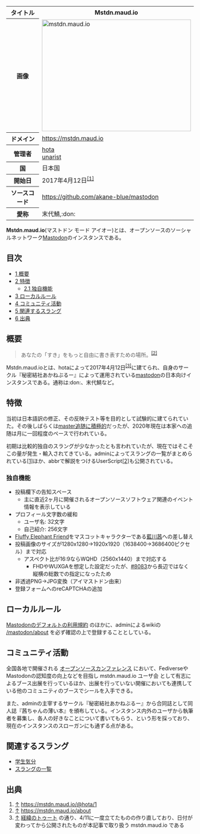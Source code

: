 <div>

<table>
<colgroup>
<col style="width: 50%" />
<col style="width: 50%" />
</colgroup>
<tbody>
<tr class="header">
<th>タイトル</th>
<th><strong>Mstdn.maud.io</strong></th>
</tr>

<tr class="odd">
<th>画像</th>
<td><a href="/%E3%83%95%E3%82%A1%E3%82%A4%E3%83%AB:Mstdn_opengraph_400x300.png" title="mstdn.maud.io"><img src="/images/1/1b/Mstdn_opengraph_400x300.png" width="400" height="300" alt="mstdn.maud.io" /></a></td>
</tr>
<tr class="even">
<th scope="row">ドメイン</th>
<td><a href="https://mstdn.maud.io" rel="nofollow">https://mstdn.maud.io</a></td>
</tr>
<tr class="odd">
<th scope="row">管理者</th>
<td><a href="https://mstdn.maud.io/@hota" rel="nofollow">hota</a><br />
<a href="https://mstdn.maud.io/@unarist" rel="nofollow">unarist</a></td>
</tr>
<tr class="even">
<th scope="row">国</th>
<td>日本国</td>
</tr>
<tr class="odd">
<th scope="row">開始日</th>
<td>2017年4月12日<sup><a href="#cite_note-1">[1]</a></sup></td>
</tr>
<tr class="even">
<th scope="row">ソースコード</th>
<td><a href="https://github.com/akane-blue/mastodon" rel="nofollow">https://github.com/akane-blue/mastodon</a></td>
</tr>
<tr class="odd">
<th scope="row">愛称</th>
<td>末代鯖,:don:</td>
</tr>
</tbody>
</table>

  
**Mstdn.maud.io**(マストドン モード アイオー)とは、オープンソースのソーシャルネットワーク[Mastodon](/Mastodon "Mastodon")のインスタンスである。

<div>

<div lang="ja" dir="ltr">

## 目次

</div>

-   [1 概要](#.E6.A6.82.E8.A6.81)
-   [2 特徴](#.E7.89.B9.E5.BE.B4)
    -   [2.1 独自機能](#.E7.8B.AC.E8.87.AA.E6.A9.9F.E8.83.BD)
-   [3 ローカルルール](#.E3.83.AD.E3.83.BC.E3.82.AB.E3.83.AB.E3.83.AB.E3.83.BC.E3.83.AB)
-   [4 コミュニティ活動](#.E3.82.B3.E3.83.9F.E3.83.A5.E3.83.8B.E3.83.86.E3.82.A3.E6.B4.BB.E5.8B.95)
-   [5 関連するスラング](#.E9.96.A2.E9.80.A3.E3.81.99.E3.82.8B.E3.82.B9.E3.83.A9.E3.83.B3.E3.82.B0)
-   [6 出典](#.E5.87.BA.E5.85.B8)

</div>

## 概要

> あなたの「すき」をもっと自由に書き表すための場所。<sup>[\[2\]](#cite_note-2)</sup>

Mstdn.maud.ioとは、hotaによって2017年4月12日<sup>[\[3\]](#cite_note-3)</sup>に建てられ、自身のサークル『秘密結社あかねぶるー』によって運用されている[mastodon](/Mastodon "Mastodon")の日本向けインスタンスである。通称は:don:、末代鯖など。

## 特徴

当初は日本語訳の修正、その反映テスト等を目的として試験的に建てられていた。その後しばらくは[master追随に積極的](/Master%E5%8B%A2 "Master勢")だったが、2020年現在は本家への追随は月に一回程度のペースで行われている。

初期は比較的独自のスラングが少なかったとも言われていたが、現在ではそこそこの量が発生・輸入されてきている。adminによってスラングの一覧がまとめられている<a href="https://wiki.maud.io/mastodon/slangs" rel="nofollow">[1]</a>ほか、abbrで解説をつけるUserScript<a href="https://gist.github.com/unarist/ce93c77eee6ff9bf51491ff06a3109d3" rel="nofollow">[2]</a>も公開されている。

### 独自機能

-   投稿欄下の告知スペース
    -   主に直近2ヶ月に開催されるオープンソースソフトウェア関連のイベント情報を表示している
-   プロフィール文字数の緩和
    -   ユーザ名: 32文字
    -   自己紹介: 256文字
-   [Fluffy Elephant Friend](/Fluffy_Elephant_Friend "Fluffy Elephant Friend")をマスコットキャラクターである<a href="https://akane.blue/" rel="nofollow">藍川茜</a>への差し替え
-   投稿画像のサイズが1280x1280→1920x1920（1638400→3686400ピクセル）まで対応
    -   アスペクト比が16:9ならWQHD（2560x1440）まで対応する
        -   FHDやWUXGAを想定した設定だったが、<a href="https://github.com/tootsuite/mastodon/pull/8083/" rel="nofollow">#8083</a>から長辺ではなく縦横の総数での指定になったため
-   非透過PNG→JPG変換（アイマストドン由来）
-   登録フォームへのreCAPTCHAの追加

## ローカルルール

<a href="https://mstdn.maud.io/terms" rel="nofollow">Mastodonのデフォルトの利用規約</a> のほかに、adminによるwikiの <a href="https://wiki.maud.io/mastodon/about" rel="nofollow">/mastodon/about</a> を必ず確認の上で登録することとしている。

## コミュニティ活動

全国各地で開催される <a href="https://www.ospn.jp/" rel="nofollow">オープンソースカンファレンス</a> において、FediverseやMastodonの認知度の向上などを目指し mstdn.maud.io ユーザ会 として有志によるブース出展を行っているほか、出展を行っていない開催においても連携している他のコミュニティのブースでシールを入手できる。

また、adminの主宰するサークル『秘密結社あかねぶるー』から合同誌として同人誌『茜ちゃんの薄い本』を頒布している。インスタンス内外のユーザから執筆者を募集し、各人の好きなことについて書いてもらう、という形を採っており、現在のインスタンスのスローガンにも通ずる点がある。

## 関連するスラング

-   [学生気分](/%E5%AD%A6%E7%94%9F%E6%B0%97%E5%88%86 "学生気分")
-   <a href="https://wiki.maud.io/mastodon/slangs" rel="nofollow">スラングの一覧</a>

## 出典

<div>

1.  [↑](#cite_ref-1) <a href="https://mstdn.maud.io/@hota/1" rel="nofollow">https://mstdn.maud.io/@hota/1</a>
2.  [↑](#cite_ref-2) <a href="https://mstdn.maud.io/about" rel="nofollow">https://mstdn.maud.io/about</a>
3.  [↑](#cite_ref-3) <a href="https://mstdn.maud.io/users/hota/statuses/101789866414027064" rel="nofollow">経緯のトゥート</a> の通り、4/11に一度立てたものの作り直しており、日付が変わってから公開されたものが本記事で取り扱う mstdn.maud.io である

</div>

</div>
